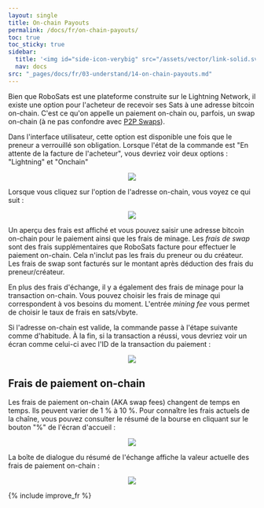 ```yaml
---
layout: single
title: On-chain Payouts
permalink: /docs/fr/on-chain-payouts/
toc: true
toc_sticky: true
sidebar:
  title: '<img id="side-icon-verybig" src="/assets/vector/link-solid.svg"/>Paiements On-chain'
  nav: docs
src: "_pages/docs/fr/03-understand/14-on-chain-payouts.md"
---
```


Bien que RoboSats est une plateforme construite sur le Lightning Network, il existe une option pour l'acheteur de recevoir ses Sats à une adresse bitcoin on-chain. C'est ce qu'on appelle un paiement on-chain ou, parfois, un swap on-chain (à ne pas confondre avec [P2P Swaps](/docs/fr/swaps)).

Dans l'interface utilisateur, cette option est disponible une fois que le preneur a verrouillé son obligation. Lorsque l'état de la commande est "En attente de la facture de l'acheteur", vous devriez voir deux options : "Lightning" et "Onchain"

<div align="center">
    <img src="/assets/images/understand/14-on-chain-payouts/contract-box-on-waiting-for-buyer-invoice.png"/>
</div>

Lorsque vous cliquez sur l'option de l'adresse on-chain, vous voyez ce qui suit :

<div align="center">
    <img src="/assets/images/understand/14-on-chain-payouts/on-chain-box.png"/>
</div>

Un aperçu des frais est affiché et vous pouvez saisir une adresse bitcoin on-chain pour le paiement ainsi que les frais de minage. Les *frais de swap* sont des frais supplémentaires que RoboSats facture pour effectuer le paiement on-chain. Cela n'inclut pas les frais du preneur ou du créateur. Les frais de swap sont facturés sur le montant après déduction des frais du preneur/créateur.

En plus des frais d'échange, il y a également des frais de minage pour la transaction on-chain. Vous pouvez choisir les frais de minage qui correspondent à vos besoins du moment. L'entrée *mining fee* vous permet de choisir le taux de frais en sats/vbyte.

Si l'adresse on-chain est valide, la commande passe à l'étape suivante comme d'habitude. À la fin, si la transaction a réussi, vous devriez voir un écran comme celui-ci avec l'ID de la transaction du paiement :

<div align="center">
    <img src="/assets/images/understand/14-on-chain-payouts/successful-trade-on-chain.png"/>
</div>

## Frais de paiement on-chain

Les frais de paiement on-chain (AKA swap fees) changent de temps en temps. Ils peuvent varier de 1 % à 10 %. Pour connaître les frais actuels de la chaîne, vous pouvez consulter le résumé de la bourse en cliquant sur le bouton "%" de l'écran d'accueil :

<div align="center">
    <img src="/assets/images/understand/14-on-chain-payouts/exchange-info-icon.png"/>
</div>

La boîte de dialogue du résumé de l'échange affiche la valeur actuelle des frais de paiement on-chain :

<div align="center">
    <img src="/assets/images/understand/14-on-chain-payouts/exchange-summary.png"/>
</div>

{% include improve_fr %}
